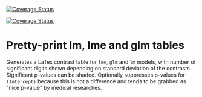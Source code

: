 [![Coverage Status](https://coveralls.io/repos/dmenne/dlatex/badge.svg?branch=master&service=github)](https://coveralls.io/github/dmenne/dlatex?branch=master)

[![Coverage Status](https://coveralls.io/repos/github/dmenne/dlatex/badge.svg?branch=master)](https://coveralls.io/github/dmenne/dlatex?branch=master)

# Pretty-print lm, lme and glm tables

Generates a LaTex contrast table for `lme`, `glm` and `lm` models, with number of significant digits shown depending on standard deviation of the contrasts. Significant p-values can be shaded. Optionally suppresses p-values for `(Intercept)` because this is not a difference and tends to be grabbed as "nice p-value" by medical researches.

